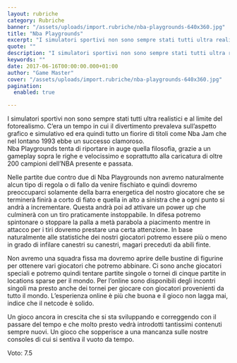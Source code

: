 ```yaml
---
layout: rubriche
category: Rubriche
banner: "/assets/uploads/import.rubriche/nba-playgrounds-640x360.jpg"
title: "Nba Playgrounds"
excerpt: "I simulatori sportivi non sono sempre stati tutti ultra realistici e al limite del fotorealismo. C’era un tempo in cui il divertimento prevaleva sull’aspetto grafico e simulativo ed era quindi tutto un fiorire di titoli come Nba Jam che nel lontano 1993 ebbe un successo clamoroso. Nba Playgrounds tenta di riportare in auge quella filosofia, [&hellip"
quote: ""
description: "I simulatori sportivi non sono sempre stati tutti ultra realistici e al limite del fotorealismo. C’era un tempo in cui il divertimento prevaleva sull’aspetto grafico e simulativo ed era quindi tutto un fiorire di titoli come Nba Jam che nel lontano 1993 ebbe un successo clamoroso. Nba Playgrounds tenta di riportare in auge quella filosofia, [&hellip"
keywords: ""
date: 2017-06-16T00:00:00.000+01:00
author: "Game Master"
cover: "/assets/uploads/import.rubriche/nba-playgrounds-640x360.jpg"
pagination:
  enabled: true

---
```


  
I simulatori sportivi non sono sempre stati tutti ultra realistici e al limite del fotorealismo. C’era un tempo in cui il divertimento prevaleva sull’aspetto grafico e simulativo ed era quindi tutto un fiorire di titoli come Nba Jam che nel lontano 1993 ebbe un successo clamoroso.  
Nba Playgrounds tenta di riportare in auge quella filosofia, grazie a un gameplay sopra le righe e velocissimo e soprattutto alla caricatura di oltre 200 campioni dell’NBA presente e passata.

Nelle partite due contro due di Nba Playgrounds non avremo naturalmente alcun tipo di regola o di fallo da venire fischiato e quindi dovremo preoccuparci solamente della barra energetica del nostro giocatore che se terminerà finirà a corto di fiato e quella in alto a sinistra che a ogni punto si andrà a incrementare. Questa andrà poi ad attivare un power up che culminerà con un tiro praticamente instoppabile. In difesa potremo spintonare o stoppare la palla a metà parabola a piacimento mentre in attacco per i tiri dovremo prestare una certa attenzione. In base naturalmente alle statistiche dei nostri giocatori potremo essere più o meno in grado di infilare canestri su canestri, magari preceduti da abili finte.

Non avremo una squadra fissa ma dovremo aprire delle bustine di figurine per ottenere vari giocatori che potremo abbinare. Ci sono anche giocatori speciali e potremo quindi tentare partite singole o tornei di cinque partite in locations sparse per il mondo. Per l’online sono disponibili degli incontri singoli ma presto anche dei tornei per giocare con giocatori provenienti da tutto il mondo. L’esperienza online è più che buona e il gioco non lagga mai, indice che il netcode è solido.

Un gioco ancora in crescita che si sta sviluppando e correggendo con il passare del tempo e che molto presto vedrà introdotti tantissimi contenuti sempre nuovi. Un gioco che sopperisce a una mancanza sulle nostre consoles di cui si sentiva il vuoto da tempo.

Voto: 7.5